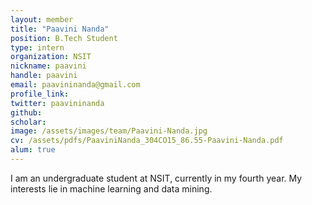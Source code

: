 ```yaml
---
layout: member
title: "Paavini Nanda"
position: B.Tech Student
type: intern
organization: NSIT
nickname: paavini
handle: paavini
email: paavininanda@gmail.com
profile_link: 
twitter: paavininanda
github: 
scholar: 
image: /assets/images/team/Paavini-Nanda.jpg
cv: /assets/pdfs/PaaviniNanda_304CO15_86.55-Paavini-Nanda.pdf
alum: true
---
```


I am an undergraduate student at NSIT, currently in my fourth year. My interests lie in machine learning and data mining. 